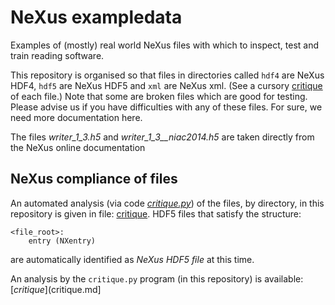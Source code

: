 # NeXus exampledata

Examples of (mostly) real world NeXus files with which to inspect, 
test and train reading software.

This repository is organised so that files in directories called
`hdf4` are NeXus HDF4, `hdf5` are NeXus HDF5 and `xml` are NeXus xml.
(See a cursory [critique](critique.md) of each file.)
Note that some are broken files
which are good for testing.
Please advise us if you have difficulties with any of these files.
For sure, we need more documentation here.

The files *writer_1_3.h5* and *writer_1_3__niac2014.h5*
are taken directly from the NeXus online documentation

## NeXus compliance of files

An automated analysis (via code [*critique.py*](critique.py)) of the files, by directory, 
in this *<exampledata>* repository is given in file: [critique](critique.md).
HDF5 files that satisfy the structure:

    <file_root>:
        entry (NXentry)

are automatically identified as *NeXus HDF5 file* at this time.

An analysis by the `critique.py` program (in this repository)
is available: [*critique*](critique.md]
